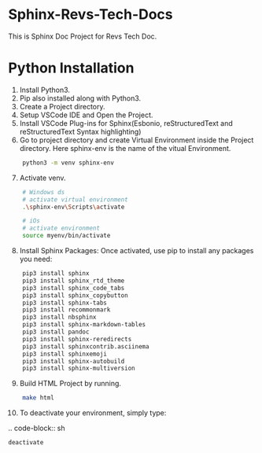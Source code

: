 # Sphinx-Revs-Tech-Docs

This is Sphinx Doc Project for Revs Tech Doc.

# Python Installation

1. Install Python3.
2. Pip also installed along with Python3.
3. Create a Project directory.
4. Setup VSCode IDE and Open the Project.
5. Install VSCode Plug-ins for Sphinx(Esbonio, reStructuredText and reStructuredText Syntax highlighting)
6. Go to project directory and create Virtual Environment inside the Project directory. Here sphinx-env is the name of the vitual Environment.

```bash
    python3 -m venv sphinx-env
```

7. Activate venv.

```bash
    # Windows ds
    # activate virtual environment
    .\sphinx-env\Scripts\activate

    # iOs
    # activate environment
    source myenv/bin/activate
```

8. Install Sphinx Packages: Once activated, use pip to install any packages you need:

```bash
    pip3 install sphinx
    pip3 install sphinx_rtd_theme
    pip3 install sphinx_code_tabs
    pip3 install sphinx_copybutton
    pip3 install sphinx-tabs
    pip3 install recommonmark
    pip3 install nbsphinx
    pip3 install sphinx-markdown-tables
    pip3 install pandoc
    pip3 install sphinx-reredirects
    pip3 install sphinxcontrib.asciinema
    pip3 install sphinxemoji
    pip3 install sphinx-autobuild
    pip3 install sphinx-multiversion
```

9. Build HTML Project by running.

```bash
    make html
```

10. To deactivate your environment, simply type:

.. code-block:: sh

    deactivate
